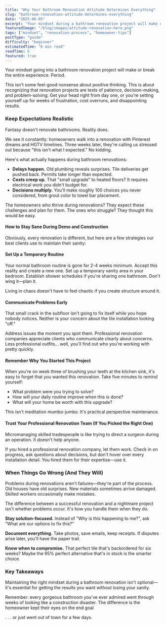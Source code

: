 ```yaml
---
title: "Why Your Bathroom Renovation Attitude Determines Everything"
slug: "bathroom-renovation-attitude-determines-everything"
date: "2025-06-05"
excerpt: "Your mindset during a bathroom renovation project will make or break the entire experience. Here's why attitude is everything."
featuredImage: "/blog/images/attitude-renovation-hero.png"
tags: ["mindset", "renovation-process", "homeowner-tips"]
postType: "guide"
difficulty: "beginner"
estimatedTime: "6 min read"
readTime: 6
featured: true
---
```

Your mindset going into a bathroom renovation project will make or break the entire experience. Period.

This isn't some feel-good nonsense about positive thinking. This is about recognizing that renovation projects are tests of patience, decision-making, and problem-solving. Get your head right from day one, or you're setting yourself up for weeks of frustration, cost overruns, and disappointing results.

### Keep Expectations Realistic

Fantasy doesn't renovate bathrooms. Reality does.

We see it constantly: homeowners walk into a renovation with Pinterest dreams and HGTV timelines. Three weeks later, they're calling us stressed out because "this isn't what I expected." No kidding.

Here's what actually happens during bathroom renovations:
- **Delays happen.** Old plumbing reveals surprises. Tile deliveries get pushed back. Permits take longer than expected.
- **Costs creep up.** That "small upgrade" to heated floors? It requires electrical work you didn't budget for.
- **Decisions multiply.** You'll make roughly 100 choices you never considered, from grout color to towel bar placement.

The homeowners who thrive during renovations? They expect these challenges and plan for them. The ones who struggle? They thought this would be easy.

#### How to Stay Sane During Demo and Construction
Obviously, every renovation is different, but here are a few strategies our best clients use to maintain their sanity:

#### Set Up a Temporary Routine
Your normal bathroom routine is gone for 2-4 weeks minimum. Accept this reality and create a new one. Set up a temporary vanity area in your bedroom. Establish shower schedules if you're sharing one bathroom. Don't wing it—plan it.

Living in chaos doesn't have to feel chaotic if you create structure around it.

#### Communicate Problems Early
That small crack in the subfloor isn't going to fix itself while you hope nobody notices. Neither is your concern about the tile installation looking "off."

Address issues the moment you spot them. Professional renovation companies appreciate clients who communicate clearly about concerns. Less professional outfits... well, you'll find out who you're working with pretty quickly.

#### Remember Why You Started This Project
When you're on week three of brushing your teeth at the kitchen sink, it's easy to forget that you wanted this renovation. Take five minutes to remind yourself:

- What problem were you trying to solve?
- How will your daily routine improve when this is done?
- What will your home be worth with this upgrade?

This isn't meditation mumbo-jumbo. It's practical perspective maintenance.

#### Trust Your Professional Renovation Team (If You Picked the Right One)
Micromanaging skilled tradespeople is like trying to direct a surgeon during an operation. It doesn't help anyone.

If you hired a professional renovation company, let them work. Check in on progress, ask questions about decisions, but don't hover over every installation detail. You hired them for their expertise—use it.

### When Things Go Wrong (And They Will)

Problems during renovations aren't failures—they're part of the process. Old houses have old surprises. New materials sometimes arrive damaged. Skilled workers occasionally make mistakes.

The difference between a successful renovation and a nightmare project isn't whether problems occur. It's how you handle them when they do.

**Stay solution-focused.** Instead of "Why is this happening to me?", ask "What are our options to fix this?"

**Document everything.** Take photos, save emails, keep receipts. If disputes arise later, you'll have the paper trail.

**Know when to compromise.** That perfect tile that's backordered for six weeks? Maybe the 95% perfect alternative that's in stock is the smarter choice.

### Key Takeaways

Maintaining the right mindset during a bathroom renovation isn't optional—it's essential for getting the results you want without losing your sanity.

Remember: every gorgeous bathroom you've ever admired went through weeks of looking like a construction disaster. The difference is the homeowner kept their eyes on the end goal

. . . or just went out of town for a few days.
